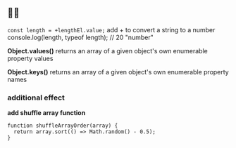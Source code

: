 ## ✍🏻

`const length = +lengthEl.value;`
add + to convert a string to a number
console.log(length, typeof length); // 20 "number"

**Object.values()**
returns an array of a given object's own enumerable property values

**Object.keys()**
returns an array of a given object's own enumerable property names

### additional effect

**add shuffle array function**

```
function shuffleArrayOrder(array) {
  return array.sort(() => Math.random() - 0.5);
}
```
